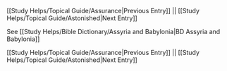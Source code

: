 [[Study Helps/Topical Guide/Assurance|Previous Entry]]  ||  [[Study Helps/Topical Guide/Astonished|Next Entry]]

 See [[Study Helps/Bible Dictionary/Assyria and Babylonia|BD Assyria and Babylonia]]

[[Study Helps/Topical Guide/Assurance|Previous Entry]]  ||  [[Study Helps/Topical Guide/Astonished|Next Entry]]